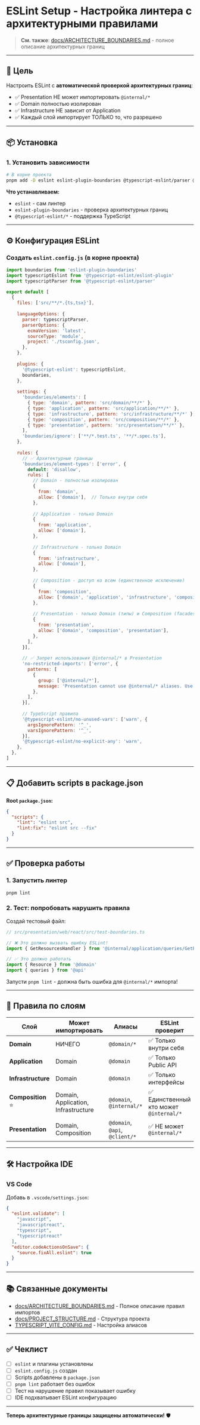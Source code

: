 # ESLint Setup - Настройка линтера с архитектурными правилами

> **См. также**: [docs/ARCHITECTURE_BOUNDARIES.md](../../docs/ARCHITECTURE_BOUNDARIES.md) - полное описание архитектурных границ

---

## 🎯 Цель

Настроить ESLint с **автоматической проверкой архитектурных границ**:
- ✅ Presentation НЕ может импортировать `@internal/*`
- ✅ Domain полностью изолирован
- ✅ Infrastructure НЕ зависит от Application
- ✅ Каждый слой импортирует ТОЛЬКО то, что разрешено

---

## 📦 Установка

### 1. Установить зависимости

```bash
# В корне проекта
pnpm add -D eslint eslint-plugin-boundaries @typescript-eslint/parser @typescript-eslint/eslint-plugin
```

**Что устанавливаем:**
- `eslint` - сам линтер
- `eslint-plugin-boundaries` - проверка архитектурных границ
- `@typescript-eslint/*` - поддержка TypeScript

---

## ⚙️ Конфигурация ESLint

### Создать `eslint.config.js` (в корне проекта)

```javascript
import boundaries from 'eslint-plugin-boundaries'
import typescriptEslint from '@typescript-eslint/eslint-plugin'
import typescriptParser from '@typescript-eslint/parser'

export default [
  {
    files: ['src/**/*.{ts,tsx}'],
    
    languageOptions: {
      parser: typescriptParser,
      parserOptions: {
        ecmaVersion: 'latest',
        sourceType: 'module',
        project: './tsconfig.json',
      },
    },
    
    plugins: {
      '@typescript-eslint': typescriptEslint,
      boundaries,
    },
    
    settings: {
      'boundaries/elements': [
        { type: 'domain', pattern: 'src/domain/**/*' },
        { type: 'application', pattern: 'src/application/**/*' },
        { type: 'infrastructure', pattern: 'src/infrastructure/**/*' },
        { type: 'composition', pattern: 'src/composition/**/*' },
        { type: 'presentation', pattern: 'src/presentation/**/*' },
      ],
      'boundaries/ignore': ['**/*.test.ts', '**/*.spec.ts'],
    },
    
    rules: {
      // ✅ Архитектурные границы
      'boundaries/element-types': ['error', {
        default: 'disallow',
        rules: [
          // Domain - полностью изолирован
          {
            from: 'domain',
            allow: ['domain'],  // Только внутри себя
          },
          
          // Application - только Domain
          {
            from: 'application',
            allow: ['domain'],
          },
          
          // Infrastructure - только Domain
          {
            from: 'infrastructure',
            allow: ['domain'],
          },
          
          // Composition - доступ ко всем (единственное исключение)
          {
            from: 'composition',
            allow: ['domain', 'application', 'infrastructure', 'composition'],
          },
          
          // Presentation - только Domain (типы) и Composition (facades)
          {
            from: 'presentation',
            allow: ['domain', 'composition', 'presentation'],
          },
        ],
      }],
      
      // ✅ Запрет использования @internal/* в Presentation
      'no-restricted-imports': ['error', {
        patterns: [
          {
            group: ['@internal/*'],
            message: 'Presentation cannot use @internal/* aliases. Use @domain or @api instead.',
          },
        ],
      }],
      
      // TypeScript правила
      '@typescript-eslint/no-unused-vars': ['warn', { 
        argsIgnorePattern: '^_',
        varsIgnorePattern: '^_',
      }],
      '@typescript-eslint/no-explicit-any': 'warn',
    },
  },
]
```

---

## 📋 Добавить scripts в package.json

**Root `package.json`:**

```json
{
  "scripts": {
    "lint": "eslint src",
    "lint:fix": "eslint src --fix"
  }
}
```

---

## ✅ Проверка работы

### 1. Запустить линтер

```bash
pnpm lint
```

### 2. Тест: попробовать нарушить правила

Создай тестовый файл:

```typescript
// src/presentation/web/react/src/test-boundaries.ts

// ❌ Это должно вызвать ошибку ESLint!
import { GetResourcesHandler } from '@internal/application/queries/GetResourcesHandler'

// ✅ Это должно работать
import { Resource } from '@domain'
import { queries } from '@api'
```

Запусти `pnpm lint` - должна быть ошибка для `@internal/*` импорта!

---

## 🎯 Правила по слоям

| Слой | Может импортировать | Алиасы | ESLint проверит |
|------|---------------------|--------|-----------------|
| **Domain** | НИЧЕГО | `@domain/*` | ✅ Только внутри себя |
| **Application** | Domain | `@domain` | ✅ Только Public API |
| **Infrastructure** | Domain | `@domain` | ✅ Только интерфейсы |
| **Composition** ⭐ | Domain, Application, Infrastructure | `@domain`, `@internal/*` | ✅ Единственный кто может `@internal/*` |
| **Presentation** | Domain, Composition | `@domain`, `@api`, `@client/*` | ✅ НЕ может `@internal/*` |

---

## 🛠️ Настройка IDE

### VS Code

Добавь в `.vscode/settings.json`:

```json
{
  "eslint.validate": [
    "javascript",
    "javascriptreact",
    "typescript",
    "typescriptreact"
  ],
  "editor.codeActionsOnSave": {
    "source.fixAll.eslint": true
  }
}
```

---

## 📚 Связанные документы

- [docs/ARCHITECTURE_BOUNDARIES.md](../../docs/ARCHITECTURE_BOUNDARIES.md) - Полное описание правил импортов
- [docs/PROJECT_STRUCTURE.md](../../docs/PROJECT_STRUCTURE.md) - Структура проекта
- [TYPESCRIPT_VITE_CONFIG.md](./TYPESCRIPT_VITE_CONFIG.md) - Настройка алиасов

---

## ✅ Чеклист

- [ ] `eslint` и плагины установлены
- [ ] `eslint.config.js` создан
- [ ] Scripts добавлены в `package.json`
- [ ] `pnpm lint` работает без ошибок
- [ ] Тест на нарушение правил показывает ошибку
- [ ] IDE подхватывает ESLint конфигурацию

---

**Теперь архитектурные границы защищены автоматически!** 🛡️
